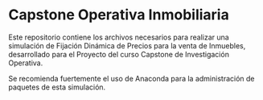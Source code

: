 # Capstone Operativa Inmobiliaria
Este repositorio contiene los archivos necesarios para realizar una simulación de Fijación Dinámica de Precios para la venta de Inmuebles, desarrollado para el Proyecto del curso Capstone de Investigación Operativa.

Se recomienda fuertemente el uso de Anaconda para la administración de paquetes de esta simulación.
